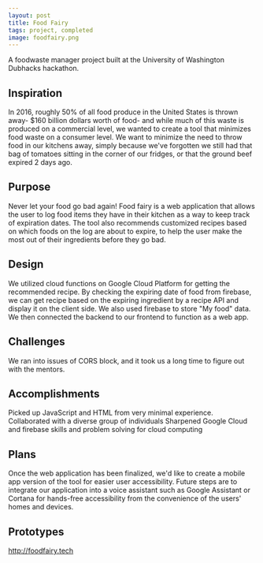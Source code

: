 ```yaml
---
layout: post
title: Food Fairy
tags: project, completed
image: foodfairy.png
---
```


A foodwaste manager project built at the University of Washington Dubhacks hackathon. 

## Inspiration
In 2016, roughly 50% of all food produce in the United States is thrown away- $160 billion dollars worth of food- and while much of this waste is produced on a commercial level, we wanted to create a tool that minimizes food waste on a consumer level. We want to minimize the need to throw food in our kitchens away, simply because we've forgotten we still had that bag of tomatoes sitting in the corner of our fridges, or that the ground beef expired 2 days ago.

## Purpose
Never let your food go bad again! Food fairy is a web application that allows the user to log food items they have in their kitchen as a way to keep track of expiration dates. The tool also recommends customized recipes based on which foods on the log are about to expire, to help the user make the most out of their ingredients before they go bad.

## Design
We utilized cloud functions on Google Cloud Platform for getting the recommended recipe. By checking the expiring date of food from firebase, we can get recipe based on the expiring ingredient by a recipe API and display it on the client side. We also used firebase to store "My food" data. We then connected the backend to our frontend to function as a web app.

## Challenges
We ran into issues of CORS block, and it took us a long time to figure out with the mentors.

## Accomplishments 
Picked up JavaScript and HTML from very minimal experience.
Collaborated with a diverse group of individuals
Sharpened Google Cloud and firebase skills and problem solving for cloud computing

## Plans
Once the web application has been finalized, we'd like to create a mobile app version of the tool for easier user accessibility. Future steps are to integrate our application into a voice assistant such as Google Assistant or Cortana for hands-free accessibility from the convenience of the users' homes and devices.

## Prototypes
http://foodfairy.tech